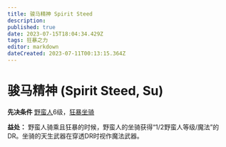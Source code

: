 ```yaml
---
title: 骏马精神 Spirit Steed
description: 
published: true
date: 2023-07-15T18:04:34.429Z
tags: 狂暴之力
editor: markdown
dateCreated: 2023-07-11T00:13:15.364Z
---
```


# 骏马精神 (Spirit Steed, Su)

**先决条件** [野蛮人](/野蛮人)6级，[狂暴坐骑](/狂暴之力/狂暴坐骑)

**益处：** 野蛮人骑乘且狂暴的时候，野蛮人的坐骑获得“1/2野蛮人等级/魔法”的DR。坐骑的天生武器在穿透DR时视作魔法武器。
